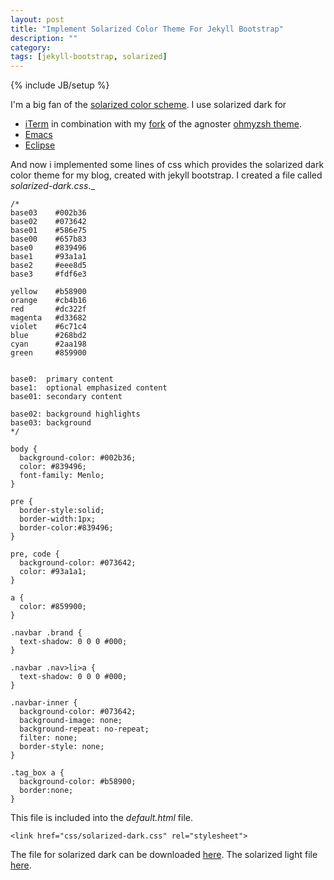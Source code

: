 ```yaml
---
layout: post
title: "Implement Solarized Color Theme For Jekyll Bootstrap"
description: ""
category: 
tags: [jekyll-bootstrap, solarized]
---
```

{% include JB/setup %}

I'm a big fan of the [solarized color scheme](http://ethanschoonover.com/solarized). I use solarized dark for 

* [iTerm](http://www.iterm2.com/) in combination with my [fork](https://gist.github.com/3806415) of the agnoster [ohmyzsh theme](https://github.com/robbyrussell/oh-my-zsh).
* [Emacs](http://emacsformacosx.com/)
* [Eclipse](http://www.eclipse.org/)

And now i implemented some lines of css which provides the solarized dark color theme for my blog, created with jekyll bootstrap.
I created a file called _solarized-dark.css_._

    /*
    base03    #002b36
    base02    #073642
    base01    #586e75
    base00    #657b83
    base0     #839496
    base1     #93a1a1
    base2     #eee8d5
    base3     #fdf6e3

    yellow    #b58900
    orange    #cb4b16
    red       #dc322f
    magenta   #d33682
    violet    #6c71c4
    blue      #268bd2
    cyan      #2aa198
    green     #859900


    base0:  primary content
    base1:  optional emphasized content
    base01: secondary content

    base02: background highlights
    base03: background
    */

    body {
      background-color: #002b36;
      color: #839496;
      font-family: Menlo;
    }

    pre {
      border-style:solid;
      border-width:1px;
      border-color:#839496;
    }

    pre, code {
      background-color: #073642;
      color: #93a1a1;
    }

    a {
      color: #859900;
    }

    .navbar .brand {
      text-shadow: 0 0 0 #000;
    }

    .navbar .nav>li>a {
      text-shadow: 0 0 0 #000;
    }

    .navbar-inner {
      background-color: #073642;
      background-image: none;
      background-repeat: no-repeat;
      filter: none;
      border-style: none;
    }

    .tag_box a {
      background-color: #b58900;
      border:none;
    }

This file is included into the _default.html_ file.

    <link href="css/solarized-dark.css" rel="stylesheet">

The file for solarized dark can be downloaded [here](https://raw.github.com/mbauhardt/jekyll-bootstrap/mbauhardt.github.com/assets/themes/twitter/css/solarized-dark.css).
The solarized light file [here](https://raw.github.com/mbauhardt/jekyll-bootstrap/mbauhardt.github.com/assets/themes/twitter/css/solarized-light.css).
